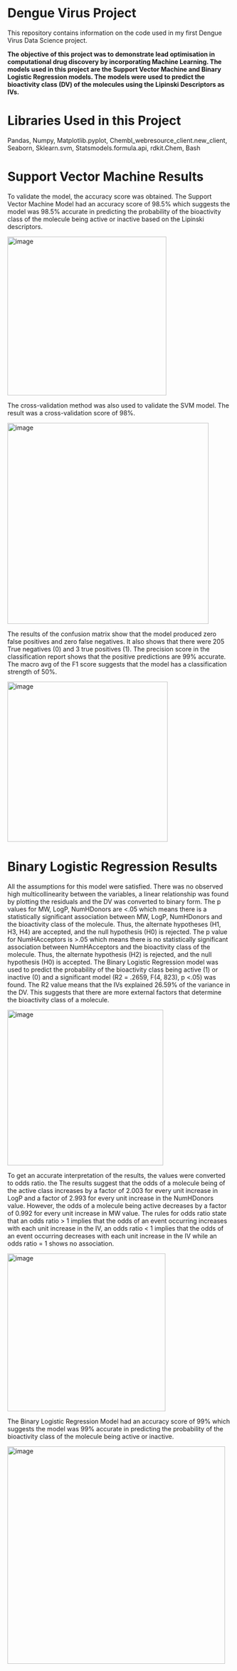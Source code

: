# Dengue Virus Project
This repository contains information on the code used in my first Dengue Virus Data Science project.

**The objective of this project was to demonstrate lead optimisation in computational drug discovery by incorporating Machine Learning. The models used in this project are the Support Vector Machine and Binary Logistic Regression models. The models were used to predict the bioactivity class (DV) of the molecules using the Lipinski Descriptors as IVs.**

# Libraries Used in this Project
Pandas, Numpy, Matplotlib.pyplot, Chembl_webresource_client.new_client, Seaborn, Sklearn.svm, Statsmodels.formula.api, rdkit.Chem, Bash



# Support Vector Machine Results
To validate the model, the accuracy score was obtained. The Support Vector Machine Model had an accuracy score of 98.5% which suggests the model was 98.5% accurate in predicting the probability of the bioactivity class of the molecule being active or inactive based on the Lipinski descriptors.

<img width="357" alt="image" src="https://user-images.githubusercontent.com/111141451/220408262-c21ac916-37c2-48f1-a60e-8e1f106f2a59.png">


The cross-validation method was also used to validate the SVM model. The result was a cross-validation score of 98%.
 

<img width="452" alt="image" src="https://user-images.githubusercontent.com/111141451/220408192-520f88bd-e7c8-4cf0-85ce-0e2de6042fa2.png">

The results of the confusion matrix show that the model produced zero false positives and zero false negatives. It also shows that there were 205 True negatives (0) and 3 true positives (1).
The precision score in the classification report shows that the positive predictions are 99% accurate. The macro avg of the F1 score suggests that the model has a classification strength of 50%.
 
<img width="360" alt="image" src="https://user-images.githubusercontent.com/111141451/220408048-e0fa41eb-625d-41a0-9ac2-f296d3462fcf.png">


# Binary Logistic Regression Results
All the assumptions for this model were satisfied. There was no observed high multicollinearity between the variables, a linear relationship was found by plotting the residuals and the DV was converted to binary form.
The p values for MW, LogP, NumHDonors are <.05 which means there is a statistically significant association between MW, LogP, NumHDonors and the bioactivity class of the molecule. Thus, the alternate hypotheses (H1, H3, H4) are accepted, and the null hypothesis (H0) is rejected.
The p value for NumHAcceptors is >.05 which means there is no statistically significant association between NumHAcceptors and the bioactivity class of the molecule. Thus, the alternate hypothesis (H2) is rejected, and the null hypothesis (H0) is accepted. 
The Binary Logistic Regression model was used to predict the probability of the bioactivity class being active (1) or inactive (0) and a significant model (R2 = .2659, F(4, 823), p <.05) was found. The R2 value means that the IVs explained 26.59% of the variance in the DV. This suggests that there are more external factors that determine the bioactivity class of a molecule.

<img width="350" alt="image" src="https://user-images.githubusercontent.com/111141451/220407951-2f2e9ddd-24e6-4764-91a0-c0bcd7b2eccf.png">

To get an accurate interpretation of the results, the values were converted to odds ratio. the The results suggest that the odds of a molecule being of the active class increases by a factor of 2.003 for every unit increase in LogP and a factor of 2.993 for every unit increase in the NumHDonors value. However, the odds of a molecule being active decreases by a factor of 0.992 for every unit increase in MW value. 
The rules for odds ratio state that an odds ratio > 1 implies that the odds of an event occurring increases with each unit increase in the IV, an odds ratio < 1 implies that the odds of an event occurring decreases with each unit increase in the IV while an odds ratio = 1 shows no association.

 <img width="355" alt="image" src="https://user-images.githubusercontent.com/111141451/220407634-7188e31e-9447-4cfb-9f76-c14ab093e4a3.png">


The Binary Logistic Regression Model had an accuracy score of 99% which suggests the model was 99% accurate in predicting the probability of the bioactivity class of the molecule being active or inactive.
 
<img width="489" alt="image" src="https://user-images.githubusercontent.com/111141451/220407827-6c2af586-9139-4c14-8c62-32b993926977.png">


